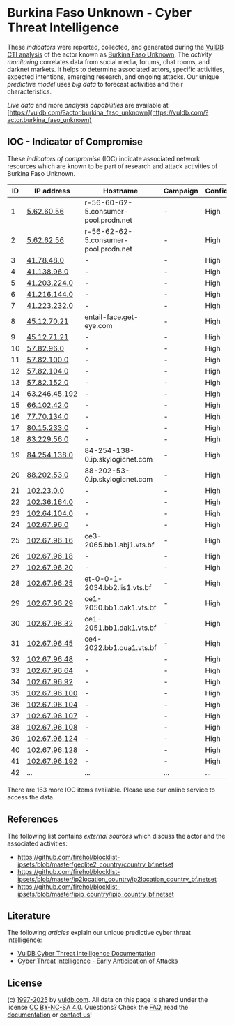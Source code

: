 # Burkina Faso Unknown - Cyber Threat Intelligence

These _indicators_ were reported, collected, and generated during the [VulDB CTI analysis](https://vuldb.com/?kb.cti) of the actor known as [Burkina Faso Unknown](https://vuldb.com/?actor.burkina_faso_unknown). The _activity monitoring_ correlates data from social media, forums, chat rooms, and darknet markets. It helps to determine associated actors, specific activities, expected intentions, emerging research, and ongoing attacks. Our unique _predictive model_ uses _big data_ to forecast activities and their characteristics.

_Live data_ and more _analysis capabilities_ are available at [https://vuldb.com/?actor.burkina_faso_unknown](https://vuldb.com/?actor.burkina_faso_unknown)

## IOC - Indicator of Compromise

These _indicators of compromise_ (IOC) indicate associated network resources which are known to be part of research and attack activities of Burkina Faso Unknown.

ID | IP address | Hostname | Campaign | Confidence
-- | ---------- | -------- | -------- | ----------
1 | [5.62.60.56](https://vuldb.com/?ip.5.62.60.56) | r-56-60-62-5.consumer-pool.prcdn.net | - | High
2 | [5.62.62.56](https://vuldb.com/?ip.5.62.62.56) | r-56-62-62-5.consumer-pool.prcdn.net | - | High
3 | [41.78.48.0](https://vuldb.com/?ip.41.78.48.0) | - | - | High
4 | [41.138.96.0](https://vuldb.com/?ip.41.138.96.0) | - | - | High
5 | [41.203.224.0](https://vuldb.com/?ip.41.203.224.0) | - | - | High
6 | [41.216.144.0](https://vuldb.com/?ip.41.216.144.0) | - | - | High
7 | [41.223.232.0](https://vuldb.com/?ip.41.223.232.0) | - | - | High
8 | [45.12.70.21](https://vuldb.com/?ip.45.12.70.21) | entail-face.get-eye.com | - | High
9 | [45.12.71.21](https://vuldb.com/?ip.45.12.71.21) | - | - | High
10 | [57.82.96.0](https://vuldb.com/?ip.57.82.96.0) | - | - | High
11 | [57.82.100.0](https://vuldb.com/?ip.57.82.100.0) | - | - | High
12 | [57.82.104.0](https://vuldb.com/?ip.57.82.104.0) | - | - | High
13 | [57.82.152.0](https://vuldb.com/?ip.57.82.152.0) | - | - | High
14 | [63.246.45.192](https://vuldb.com/?ip.63.246.45.192) | - | - | High
15 | [66.102.42.0](https://vuldb.com/?ip.66.102.42.0) | - | - | High
16 | [77.70.134.0](https://vuldb.com/?ip.77.70.134.0) | - | - | High
17 | [80.15.233.0](https://vuldb.com/?ip.80.15.233.0) | - | - | High
18 | [83.229.56.0](https://vuldb.com/?ip.83.229.56.0) | - | - | High
19 | [84.254.138.0](https://vuldb.com/?ip.84.254.138.0) | 84-254-138-0.ip.skylogicnet.com | - | High
20 | [88.202.53.0](https://vuldb.com/?ip.88.202.53.0) | 88-202-53-0.ip.skylogicnet.com | - | High
21 | [102.23.0.0](https://vuldb.com/?ip.102.23.0.0) | - | - | High
22 | [102.36.164.0](https://vuldb.com/?ip.102.36.164.0) | - | - | High
23 | [102.64.104.0](https://vuldb.com/?ip.102.64.104.0) | - | - | High
24 | [102.67.96.0](https://vuldb.com/?ip.102.67.96.0) | - | - | High
25 | [102.67.96.16](https://vuldb.com/?ip.102.67.96.16) | ce3-2065.bb1.abj1.vts.bf | - | High
26 | [102.67.96.18](https://vuldb.com/?ip.102.67.96.18) | - | - | High
27 | [102.67.96.20](https://vuldb.com/?ip.102.67.96.20) | - | - | High
28 | [102.67.96.25](https://vuldb.com/?ip.102.67.96.25) | et-0-0-1-2034.bb2.lis1.vts.bf | - | High
29 | [102.67.96.29](https://vuldb.com/?ip.102.67.96.29) | ce1-2050.bb1.dak1.vts.bf | - | High
30 | [102.67.96.32](https://vuldb.com/?ip.102.67.96.32) | ce1-2051.bb1.dak1.vts.bf | - | High
31 | [102.67.96.45](https://vuldb.com/?ip.102.67.96.45) | ce4-2022.bb1.oua1.vts.bf | - | High
32 | [102.67.96.48](https://vuldb.com/?ip.102.67.96.48) | - | - | High
33 | [102.67.96.64](https://vuldb.com/?ip.102.67.96.64) | - | - | High
34 | [102.67.96.92](https://vuldb.com/?ip.102.67.96.92) | - | - | High
35 | [102.67.96.100](https://vuldb.com/?ip.102.67.96.100) | - | - | High
36 | [102.67.96.104](https://vuldb.com/?ip.102.67.96.104) | - | - | High
37 | [102.67.96.107](https://vuldb.com/?ip.102.67.96.107) | - | - | High
38 | [102.67.96.108](https://vuldb.com/?ip.102.67.96.108) | - | - | High
39 | [102.67.96.124](https://vuldb.com/?ip.102.67.96.124) | - | - | High
40 | [102.67.96.128](https://vuldb.com/?ip.102.67.96.128) | - | - | High
41 | [102.67.96.192](https://vuldb.com/?ip.102.67.96.192) | - | - | High
42 | ... | ... | ... | ...

There are 163 more IOC items available. Please use our online service to access the data.

## References

The following list contains _external sources_ which discuss the actor and the associated activities:

* https://github.com/firehol/blocklist-ipsets/blob/master/geolite2_country/country_bf.netset
* https://github.com/firehol/blocklist-ipsets/blob/master/ip2location_country/ip2location_country_bf.netset
* https://github.com/firehol/blocklist-ipsets/blob/master/ipip_country/ipip_country_bf.netset

## Literature

The following _articles_ explain our unique predictive cyber threat intelligence:

* [VulDB Cyber Threat Intelligence Documentation](https://vuldb.com/?kb.cti)
* [Cyber Threat Intelligence - Early Anticipation of Attacks](https://www.scip.ch/en/?labs.20201022)

## License

(c) [1997-2025](https://vuldb.com/?kb.changelog) by [vuldb.com](https://vuldb.com/?kb.about). All data on this page is shared under the license [CC BY-NC-SA 4.0](https://creativecommons.org/licenses/by-nc-sa/4.0/). Questions? Check the [FAQ](https://vuldb.com/?kb.faq), read the [documentation](https://vuldb.com/?kb) or [contact us](https://vuldb.com/?contact)!
